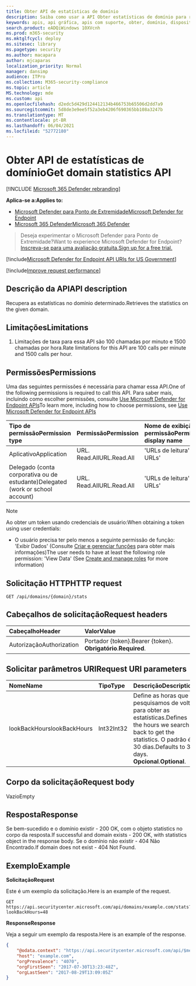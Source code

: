 ```yaml
---
title: Obter API de estatísticas de domínio
description: Saiba como usar a API Obter estatísticas de domínio para recuperar as estatísticas sobre o domínio determinado no Microsoft Defender para Ponto de Extremidade.
keywords: apis, api gráfica, apis com suporte, obter, domínio, dispositivos relacionados ao domínio
search.product: eADQiWindows 10XVcnh
ms.prod: m365-security
ms.mktglfcycl: deploy
ms.sitesec: library
ms.pagetype: security
ms.author: macapara
author: mjcaparas
localization_priority: Normal
manager: dansimp
audience: ITPro
ms.collection: M365-security-compliance
ms.topic: article
MS.technology: mde
ms.custom: api
ms.openlocfilehash: d2edc5d429d124412134b466753b65506d2dd7a9
ms.sourcegitcommit: 5d8de3e9ee5f52a3eb4206f690365bb108a3247b
ms.translationtype: MT
ms.contentlocale: pt-BR
ms.lasthandoff: 06/04/2021
ms.locfileid: "52772180"
---
```

# <a name="get-domain-statistics-api"></a><span data-ttu-id="a85c4-104">Obter API de estatísticas de domínio</span><span class="sxs-lookup"><span data-stu-id="a85c4-104">Get domain statistics API</span></span>

[!INCLUDE [Microsoft 365 Defender rebranding](../../includes/microsoft-defender.md)]

<span data-ttu-id="a85c4-105">**Aplica-se a:**</span><span class="sxs-lookup"><span data-stu-id="a85c4-105">**Applies to:**</span></span>
- [<span data-ttu-id="a85c4-106">Microsoft Defender para Ponto de Extremidade</span><span class="sxs-lookup"><span data-stu-id="a85c4-106">Microsoft Defender for Endpoint</span></span>](https://go.microsoft.com/fwlink/p/?linkid=2154037)
- [<span data-ttu-id="a85c4-107">Microsoft 365 Defender</span><span class="sxs-lookup"><span data-stu-id="a85c4-107">Microsoft 365 Defender</span></span>](https://go.microsoft.com/fwlink/?linkid=2118804)

> <span data-ttu-id="a85c4-108">Deseja experimentar o Microsoft Defender para Ponto de Extremidade?</span><span class="sxs-lookup"><span data-stu-id="a85c4-108">Want to experience Microsoft Defender for Endpoint?</span></span> [<span data-ttu-id="a85c4-109">Inscreva-se para uma avaliação gratuita.</span><span class="sxs-lookup"><span data-stu-id="a85c4-109">Sign up for a free trial.</span></span>](https://www.microsoft.com/microsoft-365/windows/microsoft-defender-atp?ocid=docs-wdatp-exposedapis-abovefoldlink) 

[!include[Microsoft Defender for Endpoint API URIs for US Government](../../includes/microsoft-defender-api-usgov.md)]

[!include[Improve request performance](../../includes/improve-request-performance.md)]


## <a name="api-description"></a><span data-ttu-id="a85c4-110">Descrição da API</span><span class="sxs-lookup"><span data-stu-id="a85c4-110">API description</span></span>
<span data-ttu-id="a85c4-111">Recupera as estatísticas no domínio determinado.</span><span class="sxs-lookup"><span data-stu-id="a85c4-111">Retrieves the statistics on the given domain.</span></span>


## <a name="limitations"></a><span data-ttu-id="a85c4-112">Limitações</span><span class="sxs-lookup"><span data-stu-id="a85c4-112">Limitations</span></span>
1. <span data-ttu-id="a85c4-113">Limitações de taxa para essa API são 100 chamadas por minuto e 1500 chamadas por hora.</span><span class="sxs-lookup"><span data-stu-id="a85c4-113">Rate limitations for this API are 100 calls per minute and 1500 calls per hour.</span></span>


## <a name="permissions"></a><span data-ttu-id="a85c4-114">Permissões</span><span class="sxs-lookup"><span data-stu-id="a85c4-114">Permissions</span></span>
<span data-ttu-id="a85c4-115">Uma das seguintes permissões é necessária para chamar essa API.</span><span class="sxs-lookup"><span data-stu-id="a85c4-115">One of the following permissions is required to call this API.</span></span> <span data-ttu-id="a85c4-116">Para saber mais, incluindo como escolher permissões, consulte [Use Microsoft Defender for Endpoint APIs](apis-intro.md)</span><span class="sxs-lookup"><span data-stu-id="a85c4-116">To learn more, including how to choose permissions, see [Use Microsoft Defender for Endpoint APIs](apis-intro.md)</span></span>

<span data-ttu-id="a85c4-117">Tipo de permissão</span><span class="sxs-lookup"><span data-stu-id="a85c4-117">Permission type</span></span> |   <span data-ttu-id="a85c4-118">Permissão</span><span class="sxs-lookup"><span data-stu-id="a85c4-118">Permission</span></span>  |   <span data-ttu-id="a85c4-119">Nome de exibição de permissão</span><span class="sxs-lookup"><span data-stu-id="a85c4-119">Permission display name</span></span>
:---|:---|:---
<span data-ttu-id="a85c4-120">Aplicativo</span><span class="sxs-lookup"><span data-stu-id="a85c4-120">Application</span></span> |   <span data-ttu-id="a85c4-121">URL. Read.All</span><span class="sxs-lookup"><span data-stu-id="a85c4-121">URL.Read.All</span></span> |  <span data-ttu-id="a85c4-122">'URLs de leitura'</span><span class="sxs-lookup"><span data-stu-id="a85c4-122">'Read URLs'</span></span>
<span data-ttu-id="a85c4-123">Delegado (conta corporativa ou de estudante)</span><span class="sxs-lookup"><span data-stu-id="a85c4-123">Delegated (work or school account)</span></span> | <span data-ttu-id="a85c4-124">URL. Read.All</span><span class="sxs-lookup"><span data-stu-id="a85c4-124">URL.Read.All</span></span> | <span data-ttu-id="a85c4-125">'URLs de leitura'</span><span class="sxs-lookup"><span data-stu-id="a85c4-125">'Read URLs'</span></span>

>[!Note]
> <span data-ttu-id="a85c4-126">Ao obter um token usando credenciais de usuário:</span><span class="sxs-lookup"><span data-stu-id="a85c4-126">When obtaining a token using user credentials:</span></span>
>- <span data-ttu-id="a85c4-127">O usuário precisa ter pelo menos a seguinte permissão de função: 'Exibir Dados' (Consulte [Criar e gerenciar funções](user-roles.md) para obter mais informações)</span><span class="sxs-lookup"><span data-stu-id="a85c4-127">The user needs to have at least the following role permission: 'View Data' (See [Create and manage roles](user-roles.md) for more information)</span></span>

## <a name="http-request"></a><span data-ttu-id="a85c4-128">Solicitação HTTP</span><span class="sxs-lookup"><span data-stu-id="a85c4-128">HTTP request</span></span>
```
GET /api/domains/{domain}/stats
```

## <a name="request-headers"></a><span data-ttu-id="a85c4-129">Cabeçalhos de solicitação</span><span class="sxs-lookup"><span data-stu-id="a85c4-129">Request headers</span></span>

<span data-ttu-id="a85c4-130">Cabeçalho</span><span class="sxs-lookup"><span data-stu-id="a85c4-130">Header</span></span> | <span data-ttu-id="a85c4-131">Valor</span><span class="sxs-lookup"><span data-stu-id="a85c4-131">Value</span></span> 
:---|:---
<span data-ttu-id="a85c4-132">Autorização</span><span class="sxs-lookup"><span data-stu-id="a85c4-132">Authorization</span></span> | <span data-ttu-id="a85c4-133">Portador {token}.</span><span class="sxs-lookup"><span data-stu-id="a85c4-133">Bearer {token}.</span></span> <span data-ttu-id="a85c4-134">**Obrigatório**.</span><span class="sxs-lookup"><span data-stu-id="a85c4-134">**Required**.</span></span>

## <a name="request-uri-parameters"></a><span data-ttu-id="a85c4-135">Solicitar parâmetros URI</span><span class="sxs-lookup"><span data-stu-id="a85c4-135">Request URI parameters</span></span>

<span data-ttu-id="a85c4-136">Nome</span><span class="sxs-lookup"><span data-stu-id="a85c4-136">Name</span></span> | <span data-ttu-id="a85c4-137">Tipo</span><span class="sxs-lookup"><span data-stu-id="a85c4-137">Type</span></span> | <span data-ttu-id="a85c4-138">Descrição</span><span class="sxs-lookup"><span data-stu-id="a85c4-138">Description</span></span>
:---|:---|:---
<span data-ttu-id="a85c4-139">lookBackHours</span><span class="sxs-lookup"><span data-stu-id="a85c4-139">lookBackHours</span></span> | <span data-ttu-id="a85c4-140">Int32</span><span class="sxs-lookup"><span data-stu-id="a85c4-140">Int32</span></span> | <span data-ttu-id="a85c4-141">Define as horas que pesquisamos de volta para obter as estatísticas.</span><span class="sxs-lookup"><span data-stu-id="a85c4-141">Defines the hours we search back to get the statistics.</span></span> <span data-ttu-id="a85c4-142">O padrão é 30 dias.</span><span class="sxs-lookup"><span data-stu-id="a85c4-142">Defaults to 30 days.</span></span> <span data-ttu-id="a85c4-143">**Opcional**.</span><span class="sxs-lookup"><span data-stu-id="a85c4-143">**Optional**.</span></span>

## <a name="request-body"></a><span data-ttu-id="a85c4-144">Corpo da solicitação</span><span class="sxs-lookup"><span data-stu-id="a85c4-144">Request body</span></span>
<span data-ttu-id="a85c4-145">Vazio</span><span class="sxs-lookup"><span data-stu-id="a85c4-145">Empty</span></span>

## <a name="response"></a><span data-ttu-id="a85c4-146">Resposta</span><span class="sxs-lookup"><span data-stu-id="a85c4-146">Response</span></span>
<span data-ttu-id="a85c4-147">Se bem-sucedido e o domínio existir - 200 OK, com o objeto statistics no corpo da resposta.</span><span class="sxs-lookup"><span data-stu-id="a85c4-147">If successful and domain exists - 200 OK, with statistics object in the response body.</span></span> <span data-ttu-id="a85c4-148">Se o domínio não existir - 404 Não Encontrado.</span><span class="sxs-lookup"><span data-stu-id="a85c4-148">If domain does not exist - 404 Not Found.</span></span>


## <a name="example"></a><span data-ttu-id="a85c4-149">Exemplo</span><span class="sxs-lookup"><span data-stu-id="a85c4-149">Example</span></span>

<span data-ttu-id="a85c4-150">**Solicitação**</span><span class="sxs-lookup"><span data-stu-id="a85c4-150">**Request**</span></span>

<span data-ttu-id="a85c4-151">Este é um exemplo da solicitação.</span><span class="sxs-lookup"><span data-stu-id="a85c4-151">Here is an example of the request.</span></span>

```http
GET https://api.securitycenter.microsoft.com/api/domains/example.com/stats?lookBackHours=48
```

<span data-ttu-id="a85c4-152">**Response**</span><span class="sxs-lookup"><span data-stu-id="a85c4-152">**Response**</span></span>

<span data-ttu-id="a85c4-153">Veja a seguir um exemplo da resposta.</span><span class="sxs-lookup"><span data-stu-id="a85c4-153">Here is an example of the response.</span></span>


```json
{
    "@odata.context": "https://api.securitycenter.microsoft.com/api/$metadata#microsoft.windowsDefenderATP.api.InOrgDomainStats",
    "host": "example.com",
    "orgPrevalence": "4070",
    "orgFirstSeen": "2017-07-30T13:23:48Z",
    "orgLastSeen": "2017-08-29T13:09:05Z"
}
```
